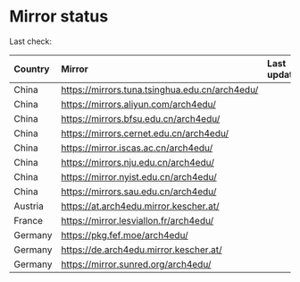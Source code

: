 <script src="./time.js"></script>
# Mirror status
Last check: <script type="text/javascript">localize(1713335146.6861115);</script>

|Country|Mirror|Last update|
|:------|:-----|:----------|
|China|https://mirrors.tuna.tsinghua.edu.cn/arch4edu/|<script type="text/javascript">localize(1713292038);</script>|
|China|https://mirrors.aliyun.com/arch4edu/|<script type="text/javascript">localize(1713292038);</script>|
|China|https://mirrors.bfsu.edu.cn/arch4edu/|<script type="text/javascript">localize(1713292038);</script>|
|China|https://mirrors.cernet.edu.cn/arch4edu/|<script type="text/javascript">localize(1713292038);</script>|
|China|https://mirror.iscas.ac.cn/arch4edu/|<script type="text/javascript">localize(1713292038);</script>|
|China|https://mirrors.nju.edu.cn/arch4edu/|<script type="text/javascript">localize(1713292038);</script>|
|China|https://mirror.nyist.edu.cn/arch4edu/|<script type="text/javascript">localize(1713292038);</script>|
|China|https://mirrors.sau.edu.cn/arch4edu/|<script type="text/javascript">localize(1713292038);</script>|
|Austria|https://at.arch4edu.mirror.kescher.at/|<script type="text/javascript">localize(1713292038);</script>|
|France|https://mirror.lesviallon.fr/arch4edu/|<script type="text/javascript">localize(1713292038);</script>|
|Germany|https://pkg.fef.moe/arch4edu/|<script type="text/javascript">localize(1713292038);</script>|
|Germany|https://de.arch4edu.mirror.kescher.at/|<script type="text/javascript">localize(1713292038);</script>|
|Germany|https://mirror.sunred.org/arch4edu/|<script type="text/javascript">localize(1713292038);</script>|

<script src="./tablefilter/tablefilter.js"></script>
<script src="./table.js"></script>
